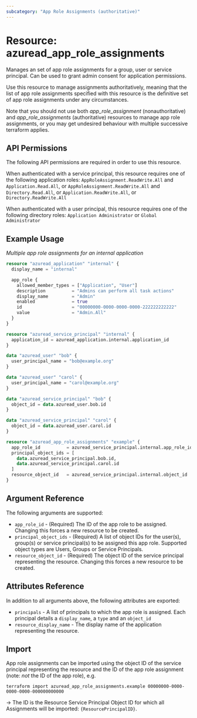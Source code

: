 ```yaml
---
subcategory: "App Role Assignments (authoritative)"
---
```


# Resource: azuread_app_role_assignments

Manages an set of app role assignments for a group, user or service principal. Can be used to grant admin consent for application permissions.

Use this resource to manage assignments authoritatively, meaning that the list of app role assignments specified with this resource is the definitive set of app role assignments under any circumstances.

Note that you should not use both _app_role_assignment_ (nonauthoritative) and _app_role_assignments_ (authoritative) resources to manage app role assignments, or you may get undesired behaviour with multiple successive terraform applies.

## API Permissions

The following API permissions are required in order to use this resource.

When authenticated with a service principal, this resource requires one of the following application roles: `AppRoleAssignment.ReadWrite.All` and `Application.Read.All`, or `AppRoleAssignment.ReadWrite.All` and `Directory.Read.All`, or `Application.ReadWrite.All`, or `Directory.ReadWrite.All`

When authenticated with a user principal, this resource requires one of the following directory roles: `Application Administrator` or `Global Administrator`

## Example Usage

*Multiple app role assignments for an internal application*

```terraform
resource "azuread_application" "internal" {
  display_name = "internal"

  app_role {
    allowed_member_types = ["Application", "User"]
    description          = "Admins can perform all task actions"
    display_name         = "Admin"
    enabled              = true
    id                   = "00000000-0000-0000-0000-222222222222"
    value                = "Admin.All"
  }
}

resource "azuread_service_principal" "internal" {
  application_id = azuread_application.internal.application_id
}

data "azuread_user" "bob" {
  user_principal_name = "bob@example.org"
}

data "azuread_user" "carol" {
  user_principal_name = "carol@example.org"
}

data "azuread_service_principal" "bob" {
  object_id = data.azuread_user.bob.id
}

data "azuread_service_principal" "carol" {
  object_id = data.azuread_user.carol.id
}

resource "azuread_app_role_assignments" "example" {
  app_role_id          = azuread_service_principal.internal.app_role_ids["User.Read.All"]
  principal_object_ids = [
    data.azuread_service_principal.bob.id,
    data.azuread_service_principal.carol.id
  ]
  resource_object_id   = azuread_service_principal.internal.object_id
}
```


## Argument Reference

The following arguments are supported:

* `app_role_id` - (Required) The ID of the app role to be assigned. Changing this forces a new resource to be created.
* `principal_object_ids` - (Required) A list of object IDs for the user(s), group(s) or service principal(s) to be assigned this app role. Supported object types are Users, Groups or Service Principals.
* `resource_object_id` - (Required) The object ID of the service principal representing the resource. Changing this forces a new resource to be created.

## Attributes Reference

In addition to all arguments above, the following attributes are exported:

* `principals` - A list of principals to which the app role is assigned. Each principal details a `display_name`, a `type` and an `object_id`
* `resource_display_name` - The display name of the application representing the resource.

## Import

App role assignments can be imported using the object ID of the service principal representing the resource and the ID of the app role assignment (note: _not_ the ID of the app role), e.g.

```shell
terraform import azuread_app_role_assignments.example 00000000-0000-0000-0000-000000000000
```

-> The ID is the Resource Service Principal Object ID for which all Assignments will be imported: `{ResourcePrincipalID}`.
